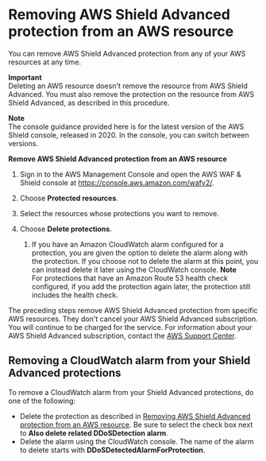 # Removing AWS Shield Advanced protection from an AWS resource<a name="remove-protection"></a>

You can remove AWS Shield Advanced protection from any of your AWS resources at any time\. 

**Important**  
Deleting an AWS resource doesn't remove the resource from AWS Shield Advanced\. You must also remove the protection on the resource from AWS Shield Advanced, as described in this procedure\.

**Note**  
The console guidance provided here is for the latest version of the AWS Shield console, released in 2020\. In the console, you can switch between versions\. <a name="remove-protection-procedure"></a>

**Remove AWS Shield Advanced protection from an AWS resource**

1. Sign in to the AWS Management Console and open the AWS WAF & Shield console at [https://console\.aws\.amazon\.com/wafv2/](https://console.aws.amazon.com/wafv2/)\. 

1. Choose **Protected resources**\.

1. Select the resources whose protections you want to remove\. 

1. Choose **Delete protections**\.

   1. If you have an Amazon CloudWatch alarm configured for a protection, you are given the option to delete the alarm along with the protection\. If you choose not to delete the alarm at this point, you can instead delete it later using the CloudWatch console\.
**Note**  
For protections that have an Amazon Route 53 health check configured, if you add the protection again later, the protection still includes the health check\. 

The preceding steps remove AWS Shield Advanced protection from specific AWS resources\. They don't cancel your AWS Shield Advanced subscription\. You will continue to be charged for the service\. For information about your AWS Shield Advanced subscription, contact the [AWS Support Center](https://console.aws.amazon.com/support/home#/)\.

## Removing a CloudWatch alarm from your Shield Advanced protections<a name="remove-cloudwatch-ddos"></a>

To remove a CloudWatch alarm from your Shield Advanced protections, do one of the following:
+ Delete the protection as described in [Removing AWS Shield Advanced protection from an AWS resource](#remove-protection)\. Be sure to select the check box next to **Also delete related DDoSDetection alarm**\.
+ Delete the alarm using the CloudWatch console\. The name of the alarm to delete starts with **DDoSDetectedAlarmForProtection**\.